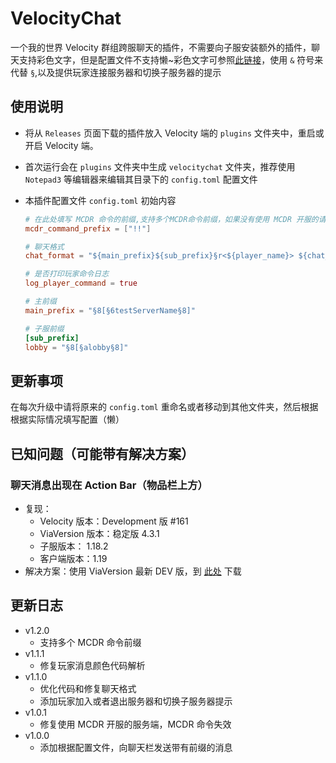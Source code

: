# VelocityChat

一个我的世界 Velocity 群组跨服聊天的插件，不需要向子服安装额外的插件，聊天支持彩色文字，但是配置文件不支持懒~彩色文字可参照[此链接](https://wiki.biligame.com/mc/%E6%A0%BC%E5%BC%8F%E5%8C%96%E4%BB%A3%E7%A0%81)，使用 `&` 符号来代替 `§`,以及提供玩家连接服务器和切换子服务器的提示

## 使用说明

- 将从 `Releases` 页面下载的插件放入 Velocity 端的 `plugins` 文件夹中，重启或开启 Velocity 端。

- 首次运行会在 `plugins` 文件夹中生成 `velocitychat` 文件夹，推荐使用 `Notepad3` 等编辑器来编辑其目录下的 `config.toml` 配置文件

- 本插件配置文件 `config.toml` 初始内容

  ```toml
  # 在此处填写 MCDR 命令的前缀,支持多个MCDR命令前缀，如果没有使用 MCDR 开服的请保持默认，如果使用 MCDR 开服请根据实际情况填写
  mcdr_command_prefix = ["!!"]

  # 聊天格式
  chat_format = "${main_prefix}${sub_prefix}§r<${player_name}> ${chat_message}"

  # 是否打印玩家命令日志
  log_player_command = true
  
  # 主前缀
  main_prefix = "§8[§6testServerName§8]"

  # 子服前缀
  [sub_prefix]
  lobby = "§8[§alobby§8]"
  ```

## 更新事项

在每次升级中请将原来的 `config.toml` 重命名或者移动到其他文件夹，然后根据根据实际情况填写配置（懒）

## 已知问题（可能带有解决方案）

### 聊天消息出现在 Action Bar（物品栏上方）

- 复现：
  - Velocity 版本：Development 版 #161
  - ViaVersion 版本：稳定版 4.3.1
  - 子服版本： 1.18.2
  - 客户端版本：1.19
- 解决方案：使用 ViaVersion 最新 DEV 版，到 [此处](https://ci.viaversion.com/job/ViaVersion-DEV/) 下载

## 更新日志

- v1.2.0
  - 支持多个 MCDR 命令前缀
- v1.1.1
  - 修复玩家消息颜色代码解析
- v1.1.0
  - 优化代码和修复聊天格式
  - 添加玩家加入或者退出服务器和切换子服务器提示
- v1.0.1
  - 修复使用 MCDR 开服的服务端，MCDR 命令失效
- v1.0.0
  - 添加根据配置文件，向聊天栏发送带有前缀的消息

